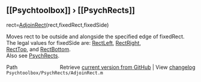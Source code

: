 ## [[Psychtoolbox]] &#8250; [[PsychRects]]

rect=[AdjoinRect](AdjoinRect)(rect,fixedRect,fixedSide)  
  
Moves rect to be outside and alongside the specified edge of fixedRect.  
The legal values for fixedSide are: [RectLeft](RectLeft), [RectRight](RectRight),   
[RectTop](RectTop), and [RectBottom](RectBottom).  
Also see [PsychRects](PsychRects).  




<div class="code_header" style="text-align:right;">
  <span style="float:left;">Path&nbsp;&nbsp;</span> <span class="counter">Retrieve <a href=
  "https://raw.github.com/Psychtoolbox-3/Psychtoolbox-3/beta/Psychtoolbox/PsychRects/AdjoinRect.m">current version from GitHub</a> | View <a href=
  "https://github.com/Psychtoolbox-3/Psychtoolbox-3/commits/beta/Psychtoolbox/PsychRects/AdjoinRect.m">changelog</a></span>
</div>
<div class="code">
  <code>Psychtoolbox/PsychRects/AdjoinRect.m</code>
</div>

